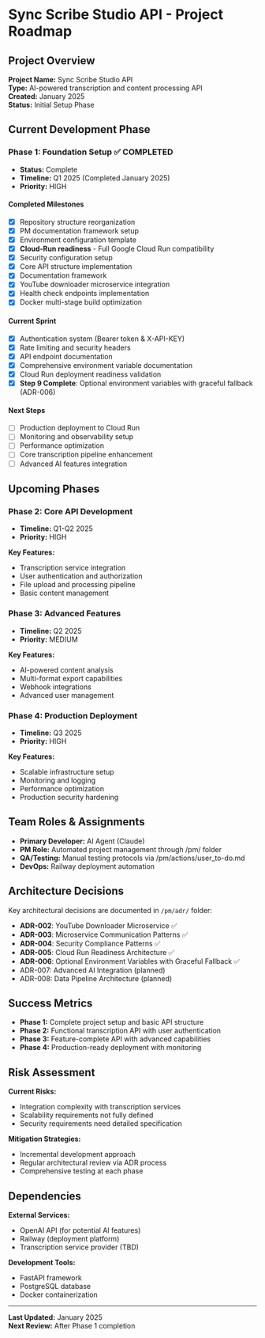 # Sync Scribe Studio API - Project Roadmap

## Project Overview

**Project Name:** Sync Scribe Studio API  
**Type:** AI-powered transcription and content processing API  
**Created:** January 2025  
**Status:** Initial Setup Phase  

## Current Development Phase

### Phase 1: Foundation Setup ✅ COMPLETED
- **Status:** Complete
- **Timeline:** Q1 2025 (Completed January 2025)
- **Priority:** HIGH

#### Completed Milestones
- [x] Repository structure reorganization
- [x] PM documentation framework setup
- [x] Environment configuration template
- [x] **Cloud-Run readiness** - Full Google Cloud Run compatibility
- [x] Security configuration setup
- [x] Core API structure implementation
- [x] Documentation framework
- [x] YouTube downloader microservice integration
- [x] Health check endpoints implementation
- [x] Docker multi-stage build optimization

#### Current Sprint
- [x] Authentication system (Bearer token & X-API-KEY)
- [x] Rate limiting and security headers
- [x] API endpoint documentation
- [x] Comprehensive environment variable documentation
- [x] Cloud Run deployment readiness validation
- [x] **Step 9 Complete**: Optional environment variables with graceful fallback (ADR-006)

#### Next Steps
- [ ] Production deployment to Cloud Run
- [ ] Monitoring and observability setup
- [ ] Performance optimization
- [ ] Core transcription pipeline enhancement
- [ ] Advanced AI features integration

## Upcoming Phases

### Phase 2: Core API Development
- **Timeline:** Q1-Q2 2025
- **Priority:** HIGH

**Key Features:**
- Transcription service integration
- User authentication and authorization
- File upload and processing pipeline
- Basic content management

### Phase 3: Advanced Features
- **Timeline:** Q2 2025
- **Priority:** MEDIUM

**Key Features:**
- AI-powered content analysis
- Multi-format export capabilities
- Webhook integrations
- Advanced user management

### Phase 4: Production Deployment
- **Timeline:** Q3 2025
- **Priority:** HIGH

**Key Features:**
- Scalable infrastructure setup
- Monitoring and logging
- Performance optimization
- Production security hardening

## Team Roles & Assignments

- **Primary Developer:** AI Agent (Claude)
- **PM Role:** Automated project management through /pm/ folder
- **QA/Testing:** Manual testing protocols via /pm/actions/user_to-do.md
- **DevOps:** Railway deployment automation

## Architecture Decisions

Key architectural decisions are documented in `/pm/adr/` folder:
- **ADR-002**: YouTube Downloader Microservice ✅
- **ADR-003**: Microservice Communication Patterns ✅
- **ADR-004**: Security Compliance Patterns ✅
- **ADR-005**: Cloud Run Readiness Architecture ✅
- **ADR-006**: Optional Environment Variables with Graceful Fallback ✅
- ADR-007: Advanced AI Integration (planned)
- ADR-008: Data Pipeline Architecture (planned)

## Success Metrics

- **Phase 1:** Complete project setup and basic API structure
- **Phase 2:** Functional transcription API with user authentication
- **Phase 3:** Feature-complete API with advanced capabilities
- **Phase 4:** Production-ready deployment with monitoring

## Risk Assessment

**Current Risks:**
- Integration complexity with transcription services
- Scalability requirements not fully defined
- Security requirements need detailed specification

**Mitigation Strategies:**
- Incremental development approach
- Regular architectural review via ADR process
- Comprehensive testing at each phase

## Dependencies

**External Services:**
- OpenAI API (for potential AI features)
- Railway (deployment platform)
- Transcription service provider (TBD)

**Development Tools:**
- FastAPI framework
- PostgreSQL database
- Docker containerization

---

**Last Updated:** January 2025  
**Next Review:** After Phase 1 completion
